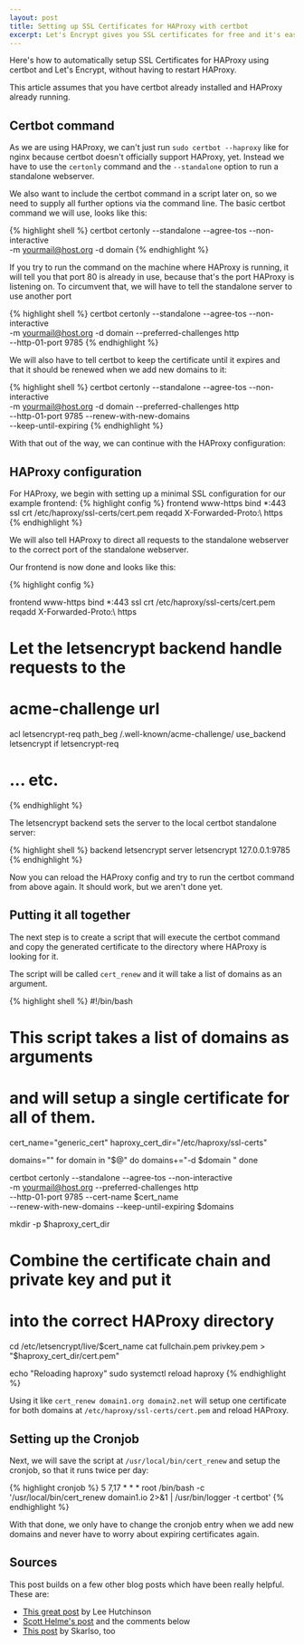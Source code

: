 ```yaml
---
layout: post
title: Setting up SSL Certificates for HAProxy with certbot
excerpt: Let's Encrypt gives you SSL certificates for free and it's easily automated with certbot.
---
```


Here's how to automatically setup SSL Certificates for HAProxy using certbot and Let's Encrypt, without having to restart HAProxy.

This article assumes that you have certbot already installed and HAProxy already running.

## Certbot command

As we are using HAProxy, we can't just run `sudo certbot --haproxy` like for nginx because certbot doesn't officially support HAProxy, yet. Instead we have to use the `certonly` command and the `--standalone` option to run a standalone webserver.

We also want to include the certbot command in a script later on, so we need to supply all further options via the command line. The basic certbot command we will use, looks like this:

{% highlight shell %}
certbot certonly --standalone --agree-tos --non-interactive \
-m yourmail@host.org -d domain
{% endhighlight %}

If you try to run the command on the machine where HAProxy is running, it will tell you that port 80 is already in use, because that's the port HAProxy is listening on.
To circumvent that, we will have to tell the standalone server to use another port

{% highlight shell %}
certbot certonly --standalone --agree-tos --non-interactive \
-m yourmail@host.org -d domain --preferred-challenges http \
--http-01-port 9785
{% endhighlight %}

We will also have to tell certbot to keep the certificate until it expires and that it should be renewed when we add new domains to it:

{% highlight shell %}
certbot certonly --standalone --agree-tos --non-interactive \
-m yourmail@host.org -d domain --preferred-challenges http \
--http-01-port 9785 --renew-with-new-domains \
--keep-until-expiring
{% endhighlight %}

With that out of the way, we can continue with the HAProxy configuration:

## HAProxy configuration

For HAProxy, we begin with setting up a minimal SSL configuration for our example frontend:
{% highlight config %}
frontend www-https
  bind *:443 ssl crt /etc/haproxy/ssl-certs/cert.pem
  reqadd X-Forwarded-Proto:\ https
{% endhighlight %}


We will also tell HAProxy to direct all requests to the standalone webserver to the correct port of the standalone webserver.

Our frontend is now done and looks like this:

{% highlight config %}

frontend www-https
  bind *:443 ssl crt /etc/haproxy/ssl-certs/cert.pem
  reqadd X-Forwarded-Proto:\ https

  # Let the letsencrypt backend handle requests to the
  # acme-challenge url
  acl letsencrypt-req path_beg /.well-known/acme-challenge/
  use_backend letsencrypt if letsencrypt-req

  # ... etc.

{% endhighlight %}

The letsencrypt backend sets the server to the local certbot standalone server:

{% highlight shell %}
backend letsencrypt
   server letsencrypt 127.0.0.1:9785
{% endhighlight %}

Now you can reload the HAProxy config and try to run the certbot command from above again. It should work, but we aren't done yet.

## Putting it all together

The next step is to create a script that will execute the certbot command and copy the generated certificate to the directory where HAProxy is looking for it.

The script will be called `cert_renew` and it will take a list of domains as an argument.

{% highlight shell %}
#!/bin/bash

# This script takes a list of domains as arguments
# and will setup a single certificate for all of them.

cert_name="generic_cert"
haproxy_cert_dir="/etc/haproxy/ssl-certs"

domains=""
for domain in "$@"
do
  domains+="-d $domain "
done

certbot certonly --standalone --agree-tos --non-interactive \
-m yourmail@host.org --preferred-challenges http \
--http-01-port 9785 --cert-name $cert_name \
--renew-with-new-domains --keep-until-expiring $domains

mkdir -p $haproxy_cert_dir

# Combine the certificate chain and private key and put it
# into the correct HAProxy directory
cd /etc/letsencrypt/live/$cert_name
cat fullchain.pem privkey.pem > "$haproxy_cert_dir/cert.pem"

echo "Reloading haproxy"
sudo systemctl reload haproxy
{% endhighlight %}

Using it like `cert_renew domain1.org domain2.net` will setup one certificate for both domains at `/etc/haproxy/ssl-certs/cert.pem` and reload HAProxy.

## Setting up the Cronjob

Next, we will save the script at `/usr/local/bin/cert_renew` and setup the cronjob, so that it runs twice per day:

{% highlight cronjob %}
5 7,17 * * * root /bin/bash -c '/usr/local/bin/cert_renew domain1.io 2>&1 | /usr/bin/logger -t certbot'
{% endhighlight %}

With that done, we only have to change the cronjob entry when we add new domains and never have to worry about expiring certificates again.

## Sources

This post builds on a few other blog posts which have been really helpful. These are:

* [This great post](https://blog.bigdinosaur.org/finally-moving-to-letsencrypt-with-haproxy-varnish-and-nginx/) by Lee Hutchinson
* [Scott Helme's post](https://scotthelme.co.uk/lets-encrypt-smart-renew/) and the comments below
* [This post](https://skarlso.github.io/2017/02/15/how-to-https-with-hugo-letsencrypt-haproxy/) by Skarlso, too
